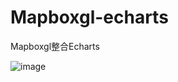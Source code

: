 # Mapboxgl-echarts
Mapboxgl整合Echarts

![image](https://github.com/happyport/Mapboxgl-echarts/blob/master/%E6%95%88%E6%9E%9C%E5%9B%BE.gif)
